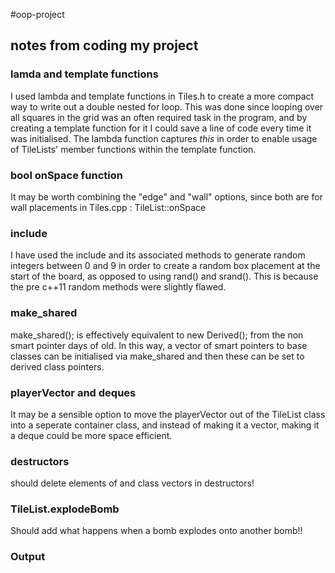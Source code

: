 #oop-project
## notes from coding my project

### lamda and template functions
I used lambda and template functions in Tiles.h to create a more compact way to write out a double nested for loop. This was done since looping over all squares in the grid was an often required task in the program, and by creating a template function for it I could save a line of code every time it was initialised. The lambda function captures _this_ in order to enable usage of TileLists' member functions within the template function.

### bool onSpace function
It may be worth combining the "edge" and "wall" options, since both are for wall placements in Tiles.cpp : TileList::onSpace

### <random> include
I have used the <random> include and its associated methods to generate random integers between 0 and 9 in order to create a random box placement at the start of the board, as opposed to using rand() and srand(). This is because the pre c++11 random methods were slightly flawed.

### make_shared
make_shared<Derived>(); is effectively equivalent to new Derived(); from the non smart pointer days of old. In this way, a vector of smart pointers to base classes can be initialised via make_shared<Tile> and then these can be set to derived class pointers.

### playerVector and deques
It may be a sensible option to move the playerVector out of the TileList class into a seperate container class, and instead of making it a vector, making it a deque could be more space efficient.

### destructors
should delete elements of and class vectors in destructors!

### TileList.explodeBomb
Should add what happens when a bomb explodes onto another bomb!!

### Output